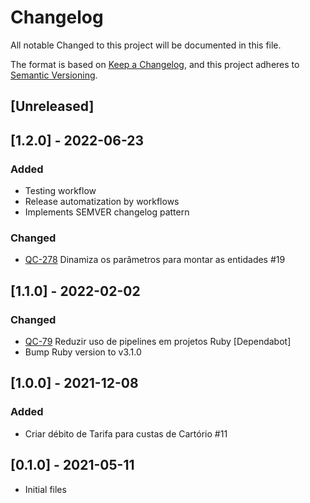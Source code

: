 # Changelog

All notable Changed to this project will be documented in this file.

The format is based on [Keep a Changelog](https://keepachangelog.com/en/1.0.0/),
and this project adheres to [Semantic Versioning](https://semver.org/spec/v2.0.0.html).

## [Unreleased]

## [1.2.0] - 2022-06-23

### Added

- Testing workflow
- Release automatization by workflows
- Implements SEMVER changelog pattern

### Changed

- [QC-278](https://qflash.atlassian.net/browse/QC-278) Dinamiza os parâmetros para montar as entidades #19

## [1.1.0] - 2022-02-02

### Changed

- [QC-79](https://qflash.atlassian.net/browse/QC-79)
Reduzir uso de pipelines em projetos Ruby [Dependabot]
- Bump Ruby version to v3.1.0

## [1.0.0] - 2021-12-08

### Added

- Criar débito de Tarifa para custas de Cartório #11

## [0.1.0] - 2021-05-11

- Initial files
